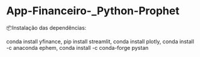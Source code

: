 # App-Financeiro-_Python-Prophet

📦Instalação das dependências:

conda install yfinance,
pip install streamlit,
conda install plotly,
conda install -c anaconda ephem,
conda install -c conda-forge pystan

